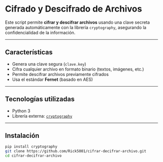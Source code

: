 #  Cifrado y Descifrado de Archivos

Este script permite **cifrar y descifrar archivos** usando una clave secreta generada automáticamente con la librería `cryptography`, asegurando la confidencialidad de la información.

---

##  Características

-  Genera una clave segura (`clave.key`)
-  Cifra cualquier archivo en formato binario (textos, imágenes, etc.)
-  Permite descifrar archivos previamente cifrados
-  Usa el estándar **Fernet** (basado en AES)

---

##  Tecnologías utilizadas

- Python 3
- Librería externa: [`cryptography`](https://pypi.org/project/cryptography/)

---

##  Instalación

```bash
pip install cryptography
git clone https://github.com/Rick5001/cifrar-decifrar-archivo.git
cd cifrar-decifrar-archivo
